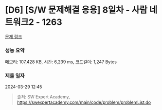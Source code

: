 # [D6] [S/W 문제해결 응용] 8일차 - 사람 네트워크2 - 1263 

[문제 링크](https://swexpertacademy.com/main/code/problem/problemDetail.do?contestProbId=AV18P2B6Iu8CFAZN) 

### 성능 요약

메모리: 107,428 KB, 시간: 6,239 ms, 코드길이: 1,247 Bytes

### 제출 일자

2024-03-29 12:45



> 출처: SW Expert Academy, https://swexpertacademy.com/main/code/problem/problemList.do